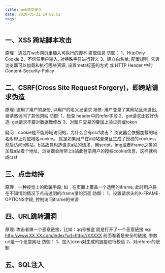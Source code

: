 ```yaml
---
title: web网页安全
date: 2020-05-22 14:02:51
tags:
---
```


## 一、XSS 跨站脚本攻击
原理：通过在web网页里植入可执行的脚本 盗取信息
防御： 
    1、HttpOnly Cookie
    2、不信任用户输入, 对特殊字符进行转义
    3、建立白名单, 配置规则, 告诉浏览器可以加载和执行哪些资源, 设置meta标签的方式 或 HTTP Header 中的 Content-Security-Policy

## 二、CSRF(Cross Site Request Forgery)，即跨站请求伪造
原理: 盗用了用户的身份, 以用户的名义发请求
场景: 用户登录了某网站且未退出, 被诱惑访问了其他网站
防御: 
    1、检查 header中的refer字段
    2、get请求比较好伪造, get请求不要对数据做修改
    3、对账户交易的要加上验证码或token

疑问：cookie是不能跨域访问的，为什么会有csrf攻击？
浏览器会依据加载的域名附带上对应域名cookie。
就是如果用户在a网站登录且生成了授权的cookies，然后访问b网站，b站故意构造请求a站的请求，用script，img或者iframe之类的加载a站着个地址，浏览器会附带上a站此登录用户的授权cookie信息，这样就构成crsf

## 三、点击劫持
原理：一种视觉上的欺骗手段, 如：在页面上覆盖一个透明的iframe, 此时用户将在不知情的情况下点击透明的iframe里的页面
防御：
    1、设置请求头的X-FRAME-OPTIONS字段, 控制访问iframe的来源

## 四、URL跳转漏洞
原理: 攻击者做一个恶意链接，比如：qq号被盗 就是打开了一个恶意链接
eg: http://www.XX.XX.com/index?url=http://XXXXX
前面看着是安全的链接, 参数url是一个恶意网址
防御：
    1、加入token对生成的链接进行校验
    2、对referer的限制

## 五、SQL注入


